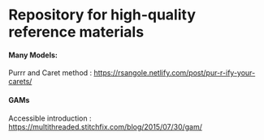 # Repository for high-quality reference materials


#### Many Models:

Purrr and Caret method : https://rsangole.netlify.com/post/pur-r-ify-your-carets/


#### GAMs

Accessible introduction : https://multithreaded.stitchfix.com/blog/2015/07/30/gam/


